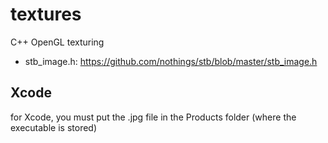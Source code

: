 # textures
C++ OpenGL texturing
- stb_image.h: https://github.com/nothings/stb/blob/master/stb_image.h
## Xcode
for Xcode, you must put the .jpg file in the Products folder (where the executable is stored)
